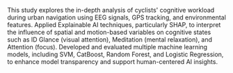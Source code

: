 This study explores the in-depth analysis of cyclists' cognitive workload during urban navigation using EEG signals, GPS tracking, and environmental features. Applied Explainable AI techniques, particularly SHAP, to interpret the influence of spatial and motion-based variables on cognitive states such as ID Glance (visual attention), Meditation (mental relaxation), and Attention (focus). Developed and evaluated multiple machine learning models, including SVM, CatBoost, Random Forest, and Logistic Regression, to enhance model transparency and support human-centered AI insights.
